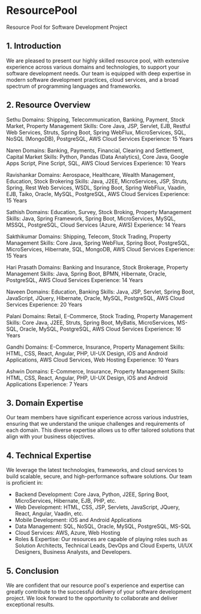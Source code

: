 # ResourcePool
Resource Pool for Software Development Project

## 1. Introduction
We are pleased to present our highly skilled resource pool, with extensive experience across
various domains and technologies, to support your software development needs. Our team is
equipped with deep expertise in modern software development practices, cloud services, and a
broad spectrum of programming languages and frameworks.
## 2. Resource Overview
Sethu
Domains: Shipping, Telecommunication, Banking, Payment, Stock Market, Property Management
Skills: Core Java, JSP, Servlet, EJB, Restful Web Services, Struts, Spring Boot, Spring WebFlux,
MicroServices, SQL, NoSQL (MongoDB), PostgreSQL, AWS Cloud Services
Experience: 15 Years

Naren
Domains: Banking, Payments, Financial, Clearing and Settlement, Capital Market
Skills: Python, Pandas (Data Analytics), Core Java, Google Apps Script, Pine Script, SQL, AWS
Cloud Services
Experience: 10 Years

Ravishankar
Domains: Aerospace, Healthcare, Wealth Management, Education, Stock Brokering
Skills: Java, J2EE, MicroServices, JSP, Struts, Spring, Rest Web Services, WSDL, Spring Boot,
Spring WebFlux, Vaadin, EJB, Taiko, Oracle, MySQL, PostgreSQL, AWS Cloud Services
Experience: 15 Years

Sathish
Domains: Education, Survey, Stock Broking, Property Management
Skills: Java, Spring Framework, Spring Boot, MicroServices, MySQL, MSSQL, PostgreSQL, Cloud
Services (Azure, AWS)
Experience: 14 Years

Sakthikumar
Domains: Shipping, Telecom, Stock Trading, Property Management
Skills: Core Java, Spring WebFlux, Spring Boot, PostgreSQL, MicroServices, Hibernate, SQL,
MongoDB, AWS Cloud Services
Experience: 15 Years

Hari Prasath
Domains: Banking and Insurance, Stock Brokerage, Property Management
Skills: Java, Spring Boot, BPMN, Hibernate, Oracle, PostgreSQL, AWS Cloud Services
Experience: 14 Years

Naveen
Domains: Education, Banking
Skills: Java, JSP, Servlet, Spring Boot, JavaScript, JQuery, Hibernate, Oracle, MySQL, PostgreSQL,
AWS Cloud Services
Experience: 20 Years

Palani
Domains: Retail, E-Commerce, Stock Trading, Property Management
Skills: Core Java, J2EE, Struts, Spring Boot, MyBatis, MicroServices, MS-SQL, Oracle, MySQL,
PostgreSQL, AWS Cloud Services
Experience: 16 Years

Gandhi
Domains: E-Commerce, Insurance, Property Management
Skills: HTML, CSS, React, Angular, PHP, UI-UX Design, iOS and Android Applications, AWS Cloud
Services, Web Hosting
Experience: 10 Years

Ashwin
Domains: E-Commerce, Insurance, Property Management
Skills: HTML, CSS, React, Angular, PHP, UI-UX Design, iOS and Android Applications
Experience: 7 Years

## 3. Domain Expertise
Our team members have significant experience across various industries, ensuring that we
understand the unique challenges and requirements of each domain. This diverse expertise allows
us to offer tailored solutions that align with your business objectives.

## 4. Technical Expertise
We leverage the latest technologies, frameworks, and cloud services to build scalable, secure, and
high-performance software solutions. Our team is proficient in:
- Backend Development: Core Java, Python, J2EE, Spring Boot, MicroServices, Hibernate, EJB,
PHP, etc.
- Web Development: HTML, CSS, JSP, Servlets, JavaScript, JQuery, React, Angular, Vaadin, etc.
- Mobile Development: iOS and Android Applications
- Data Management: SQL, NoSQL, Oracle, MySQL, PostgreSQL, MS-SQL
- Cloud Services: AWS, Azure, Web Hosting
- Roles & Expertise: Our resources are capable of playing roles such as Solution Architects,
Technical Leads, DevOps and Cloud Experts, UI/UX Designers, Business Analysts, and
Developers.

## 5. Conclusion
We are confident that our resource pool's experience and expertise can greatly contribute to the
successful delivery of your software development project. We look forward to the opportunity to
collaborate and deliver exceptional results.
